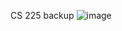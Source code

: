 CS 225 backup
![image](https://user-images.githubusercontent.com/104997567/202788300-3bbfeb49-9a4c-40d6-a91b-30ed37bca3c6.png)
